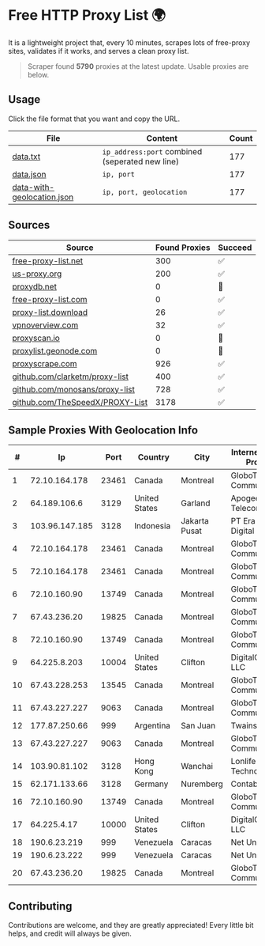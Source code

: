 
# Free HTTP Proxy List 🌍

It is a lightweight project that, every 10 minutes, scrapes lots of free-proxy sites, validates if it works, and serves a clean proxy list.


> Scraper found **5790** proxies at the latest update. Usable proxies are below.

## Usage

Click the file format that you want and copy the URL.


|File|Content|Count|
|----|-------|-----|
|[data.txt](https://raw.githubusercontent.com/themiralay/Proxy-List-World/master/data.txt)|`ip_address:port` combined (seperated new line)|177|
|[data.json](https://raw.githubusercontent.com/themiralay/Proxy-List-World/master/data.json)|`ip, port`|177|
|[data-with-geolocation.json](https://raw.githubusercontent.com/themiralay/Proxy-List-World/master/data-with-geolocation.json)|`ip, port, geolocation`|177|

## Sources

|Source|Found Proxies|Succeed|
|------|-------------|-------|
|[free-proxy-list.net](https://free-proxy-list.net)|300|✅|
|[us-proxy.org](https://www.us-proxy.org)|200|✅|
|[proxydb.net](http://proxydb.net)|0|🚫|
|[free-proxy-list.com](https://free-proxy-list.com/?page=&port=&type%5B%5D=http&type%5B%5D=https&up_time=0&search=Search)|0|✅|
|[proxy-list.download](https://www.proxy-list.download/HTTP)|26|✅|
|[vpnoverview.com](https://vpnoverview.com/privacy/anonymous-browsing/free-proxy-servers)|32|✅|
|[proxyscan.io](https://www.proxyscan.io)|0|🚫|
|[proxylist.geonode.com](https://proxylist.geonode.com/api/proxy-list?limit=300&page=1&sort_by=lastChecked&sort_type=desc&protocols=http,https)|0|🚫|
|[proxyscrape.com](https://api.proxyscrape.com/v2/?request=displayproxies&protocol=http&timeout=10000&country=all&ssl=all&anonymity=all)|926|✅|
|[github.com/clarketm/proxy-list](https://raw.githubusercontent.com/clarketm/proxy-list/master/proxy-list-raw.txt)|400|✅|
|[github.com/monosans/proxy-list](https://raw.githubusercontent.com/monosans/proxy-list/main/proxies/http.txt)|728|✅|
|[github.com/TheSpeedX/PROXY-List](https://raw.githubusercontent.com/TheSpeedX/PROXY-List/master/http.txt)|3178|✅|


## Sample Proxies With Geolocation Info

|#|Ip|Port|Country|City|Internet Service Provider|
|-|--|----|-------|----|-------------------------|
|1|72.10.164.178|23461|Canada|Montreal|GloboTech Communications|
|2|64.189.106.6|3129|United States|Garland|Apogee Telecom Inc.|
|3|103.96.147.185|3128|Indonesia|Jakarta Pusat|PT Era Awan Digital|
|4|72.10.164.178|23461|Canada|Montreal|GloboTech Communications|
|5|72.10.164.178|23461|Canada|Montreal|GloboTech Communications|
|6|72.10.160.90|13749|Canada|Montreal|GloboTech Communications|
|7|67.43.236.20|19825|Canada|Montreal|GloboTech Communications|
|8|72.10.160.90|13749|Canada|Montreal|GloboTech Communications|
|9|64.225.8.203|10004|United States|Clifton|DigitalOcean, LLC|
|10|67.43.228.253|13545|Canada|Montreal|GloboTech Communications|
|11|67.43.227.227|9063|Canada|Montreal|GloboTech Communications|
|12|177.87.250.66|999|Argentina|San Juan|Twainsat SRL|
|13|67.43.227.227|9063|Canada|Montreal|GloboTech Communications|
|14|103.90.81.102|3128|Hong Kong|Wanchai|Lonlife Technology Co.|
|15|62.171.133.66|3128|Germany|Nuremberg|Contabo GmbH|
|16|72.10.160.90|13749|Canada|Montreal|GloboTech Communications|
|17|64.225.4.17|10000|United States|Clifton|DigitalOcean, LLC|
|18|190.6.23.219|999|Venezuela|Caracas|Net Uno|
|19|190.6.23.222|999|Venezuela|Caracas|Net Uno|
|20|67.43.236.20|19825|Canada|Montreal|GloboTech Communications|



## Contributing

Contributions are welcome, and they are greatly appreciated! Every
little bit helps, and credit will always be given.

